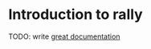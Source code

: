 # Introduction to rally

TODO: write [great documentation](http://jacobian.org/writing/what-to-write/)
